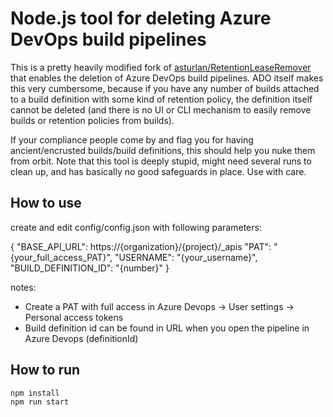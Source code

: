 # Node.js tool for deleting Azure DevOps build pipelines

This is a pretty heavily modified fork of [asturlan/RetentionLeaseRemover](https://github.com/asturlan/RetentionLeaseRemover) that enables the deletion of Azure DevOps build pipelines. ADO itself makes this very cumbersome, because if you have any number of builds attached to a build definition with some kind of retention policy, the definition itself cannot be deleted (and there is no UI or CLI mechanism to easily remove builds or retention policies from builds).

If your compliance people come by and flag you for having ancient/encrusted builds/build definitions, this should help you nuke them from orbit. Note that this tool is deeply stupid, might need several runs to clean up, and has basically no good safeguards in place. Use with care.

## How to use

create and edit config/config.json with following parameters:

{
    "BASE_API_URL": https://{organization}/{project}/_apis
    "PAT": "{your_full_access_PAT}",
    "USERNAME": "{your_username}",
    "BUILD_DEFINITION_ID": "{number}"
}

notes:
- Create a PAT with full access in Azure Devops -> User settings -> Personal access tokens
- Build definition id can be found in URL when you open the pipeline in Azure Devops (definitionId)

## How to run

```sh
npm install
npm run start
```
